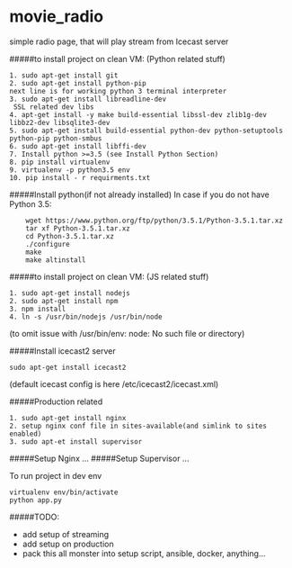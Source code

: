 # movie_radio
simple radio page, that will play stream from Icecast server

#####to install project on clean VM:
(Python related stuff)


```
1. sudo apt-get install git
2. sudo apt-get install python-pip
next line is for working python 3 terminal interpreter
3. sudo apt-get install libreadline-dev
 SSL related dev libs
4. apt-get install -y make build-essential libssl-dev zlib1g-dev libbz2-dev libsqlite3-dev
5. sudo apt-get install build-essential python-dev python-setuptools python-pip python-smbus
6. sudo apt-get install libffi-dev
7. Install python >=3.5 (see Install Python Section)
8. pip install virtualenv
9. virtualenv -p python3.5 env
10. pip install - r requirments.txt
```
#####Install python(if not already installed)
In case if you do not  have Python 3.5:
```
    wget https://www.python.org/ftp/python/3.5.1/Python-3.5.1.tar.xz
    tar xf Python-3.5.1.tar.xz
    cd Python-3.5.1.tar.xz
    ./configure
    make
    make altinstall
```


#####to install project on clean VM:
(JS related stuff)

```
1. sudo apt-get install nodejs
2. sudo apt-get install npm
3. npm install
4. ln -s /usr/bin/nodejs /usr/bin/node
```
(to omit issue with /usr/bin/env: node: No such file or directory)
 
#####Install icecast2 server
```
sudo apt-get install icecast2
```
(default icecast config is here /etc/icecast2/icecast.xml)

#####Production related
```
1. sudo apt-get install nginx
2. setup nginx conf file in sites-available(and simlink to sites enabled)
3. sudo apt-et install supervisor  
```
#####Setup Nginx
...
#####Setup Supervisor
...

To run project in dev env

```
virtualenv env/bin/activate
python app.py
```
#####TODO:
 - add setup of streaming
 - add setup on production
 - pack this all monster into setup script, ansible, docker, anything...

